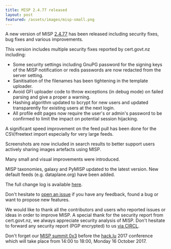 ```yaml
---
title: MISP 2.4.77 released
layout: post
featured: /assets/images/misp-small.png
---
```


A new version of MISP [2.4.77](https://github.com/MISP/MISP/tree/v2.4.77) has been released including security fixes, bug fixes and various improvements.

This version includes multiple security fixes reported by cert.govt.nz including:

- Some security settings including GnuPG password for the signing keys of the MISP notification or redis passwords are now redacted from the server setting.
- Sanitisation of the filenames has been tightening in the template uploader.
- Avoid GFI uploader code to throw exceptions (in debug mode) on failed parsing and give a proper a warning.
- Hashing algorithm updated to bcrypt for new users and updated transparently for existing users at the next login.
- All profile edit pages now require the user's or admin's password to be confirmed to limit the impact on potential session hijacking.

A significant speed improvement on the feed pull has been done for the CSV/freetext import especially for very large feeds.

Screenshots are now included in search results to better support users actively sharing images artefacts using MISP.

Many small and visual improvements were introduced.

MISP taxonomies, galaxy and PyMISP updated to the latest version. New default feeds (e.g. dataplane.org) have been added.

The full change log is available [here](https://www.misp.software/Changelog.txt).

Don't hesitate to [open an issue](https://github.com/MISP/MISP/issues) if you have any feedback, found a bug or want to propose new features.

We would like to thank all the contributors and users who reported issues or ideas in order to improve MISP. A special thank for the security report
from cert.govt.nz, we always appreciate security analysis of MISP. Don't hesitate to forward any security report (PGP encrypted) to us [via CIRCL](https://www.circl.lu/report/). 

Don't forget our [MISP summit 0x3](https://2017.hack.lu/misp-summit/) before the [hack.lu](https://2017.hack.lu/) 2017 conference which will take place from 14:00 to 18:00, Monday 16 October 2017.
